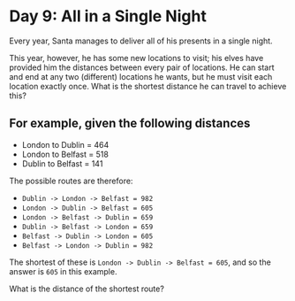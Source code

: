 # Day 9: All in a Single Night

Every year, Santa manages to deliver all of his presents in a single night.

This year, however, he has some new locations to visit; his elves have provided
him the distances between every pair of locations. He can start and end at any
two (different) locations he wants, but he must visit each location exactly
once. What is the shortest distance he can travel to achieve this?

## For example, given the following distances

* London to Dublin = 464
* London to Belfast = 518
* Dublin to Belfast = 141

The possible routes are therefore:

* `Dublin -> London -> Belfast = 982`
* `London -> Dublin -> Belfast = 605`
* `London -> Belfast -> Dublin = 659`
* `Dublin -> Belfast -> London = 659`
* `Belfast -> Dublin -> London = 605`
* `Belfast -> London -> Dublin = 982`

The shortest of these is `London -> Dublin -> Belfast = 605`, and so the answer
is `605` in this example.

What is the distance of the shortest route?

